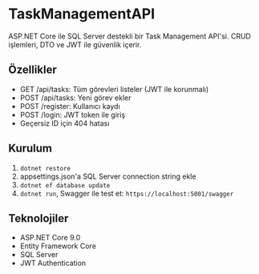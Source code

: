 # TaskManagementAPI
ASP.NET Core ile SQL Server destekli bir Task Management API'si. CRUD işlemleri, DTO ve JWT ile güvenlik içerir.

## Özellikler
- GET /api/tasks: Tüm görevleri listeler (JWT ile korunmalı)
- POST /api/tasks: Yeni görev ekler
- POST /register: Kullanıcı kaydı
- POST /login: JWT token ile giriş
- Geçersiz ID için 404 hatası

## Kurulum
1. `dotnet restore`
2. appsettings.json'a SQL Server connection string ekle
3. `dotnet ef database update`
4. `dotnet run`, Swagger ile test et: `https://localhost:5001/swagger`

## Teknolojiler
- ASP.NET Core 9.0
- Entity Framework Core
- SQL Server
- JWT Authentication
